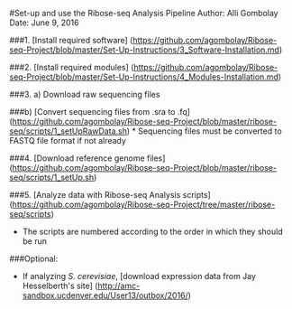 #Set-up and use the Ribose-seq Analysis Pipeline
Author: Alli Gombolay  
Date: June 9, 2016

###1. [Install required software] (https://github.com/agombolay/Ribose-seq-Project/blob/master/Set-Up-Instructions/3_Software-Installation.md)

###2. [Install required modules] (https://github.com/agombolay/Ribose-seq-Project/blob/master/Set-Up-Instructions/4_Modules-Installation.md)

###3. a) Download raw sequencing files

   ###b) [Convert sequencing files from .sra to .fq] (https://github.com/agombolay/Ribose-seq-Project/blob/master/ribose-seq/scripts/1_setUpRawData.sh)
      * Sequencing files must be converted to FASTQ file format if not already

###4. [Download reference genome files] (https://github.com/agombolay/Ribose-seq-Project/blob/master/ribose-seq/scripts/1_setUp.sh)

###5. [Analyze data with Ribose-seq Analysis scripts] (https://github.com/agombolay/Ribose-seq-Project/tree/master/ribose-seq/scripts)
* The scripts are numbered according to the order in which they should be run

###Optional:
* If analyzing *S. cerevisiae*, [download expression data from Jay Hesselberth's site] (http://amc-sandbox.ucdenver.edu/User13/outbox/2016/)
